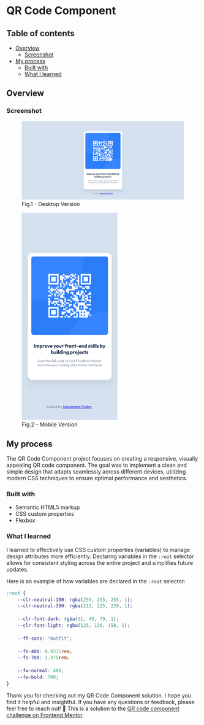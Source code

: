 # QR Code Component

## Table of contents

- [Overview](#overview)
  - [Screenshot](#screenshot)
- [My process](#my-process)
  - [Built with](#built-with)
  - [What I learned](#what-i-learned)


## Overview

### Screenshot
<figure>
  <img src="src/images/desktop.png" width="700">
  <figcaption>Fig.1 - Desktop Version</figcaption>
</figure>
<figure>
  <img src="src/images/mobile.png" width="250">
  <figcaption>Fig.2 - Mobile Version</figcaption>
</figure>

## My process

The QR Code Component project focuses on creating a responsive, visually appealing QR code component. The goal was to implement a clean and simple design that adapts seamlessly across different devices, utilizing modern CSS techniques to ensure optimal performance and aesthetics. 


### Built with

- Semantic HTML5 markup
- CSS custom properties
- Flexbox

### What I learned
I learned to effectively use CSS custom properties (variables) to manage design attributes more efficiently. Declaring variables in the `:root` selector allows for consistent styling across the entire project and simplifies future updates.

Here is an example of how variables are declared in the `:root` selector:

```css
:root {
    --clr-neutral-100: rgba(255, 255, 255, 1);
    --clr-neutral-300: rgba(213, 225, 239, 1);

    --clr-font-dark: rgba(31, 49, 79, 1);
    --clr-font-light: rgba(125, 136, 158, 1);

    --ff-sans: "Outfit";

    --fs-400: 0.9375rem;
    --fs-700: 1.375rem;

    --fw-normal: 400;
    --fw-bold: 700;
}
```
Thank you for checking out my QR Code Component solution. I hope you find it helpful and insightful. If you have any questions or feedback, please feel free to reach out! 🌠
This is a solution to the [QR code component challenge on Frontend Mentor](https://www.frontendmentor.io/challenges/qr-code-component-iux_sIO_H).

